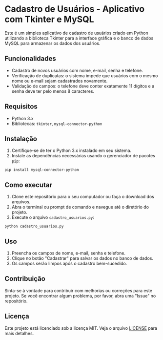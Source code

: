 # Cadastro de Usuários - Aplicativo com Tkinter e MySQL

Este é um simples aplicativo de cadastro de usuários criado em Python utilizando a biblioteca Tkinter para a interface gráfica e o banco de dados MySQL para armazenar os dados dos usuários.

## Funcionalidades

- Cadastro de novos usuários com nome, e-mail, senha e telefone.
- Verificação de duplicatas: o sistema impede que usuários com o mesmo nome ou e-mail sejam cadastrados novamente.
- Validação de campos: o telefone deve conter exatamente 11 dígitos e a senha deve ter pelo menos 8 caracteres.

## Requisitos

- Python 3.x
- Bibliotecas: `tkinter`, `mysql-connector-python`

## Instalação

1. Certifique-se de ter o Python 3.x instalado em seu sistema.
2. Instale as dependências necessárias usando o gerenciador de pacotes `pip`:

```
pip install mysql-connector-python
```

## Como executar

1. Clone este repositório para o seu computador ou faça o download dos arquivos.
2. Abra o terminal ou prompt de comando e navegue até o diretório do projeto.
3. Execute o arquivo `cadastro_usuarios.py`:

```
python cadastro_usuarios.py
```

## Uso

1. Preencha os campos de nome, e-mail, senha e telefone.
2. Clique no botão "Cadastrar" para salvar os dados no banco de dados.
3. Os campos serão limpos após o cadastro bem-sucedido.

## Contribuição

Sinta-se à vontade para contribuir com melhorias ou correções para este projeto. Se você encontrar algum problema, por favor, abra uma "Issue" no repositório.

## Licença

Este projeto está licenciado sob a licença MIT. Veja o arquivo [LICENSE](LICENSE) para mais detalhes.
